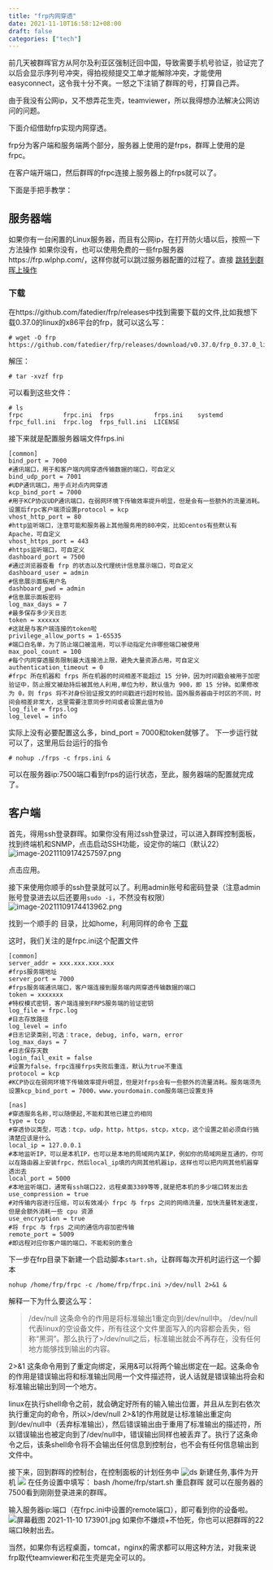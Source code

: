 ```yaml
---
title: "frp内网穿透"
date: 2021-11-10T16:58:12+08:00
draft: false
categories: ["tech"]
---
```



前几天被群晖官方从阿尔及利亚区强制迁回中国，导致需要手机号验证，验证完了以后会显示序列号冲突，得拍视频提交工单才能解除冲突，才能使用easyconnect，这令我十分不爽。一怒之下注销了群晖的号，打算自己弄。

由于我没有公网ip，又不想弄花生壳，teamviewer，所以我得想办法解决公网访问的问题。




下面介绍借助frp实现内网穿透。

frp分为客户端和服务端两个部分，服务器上使用的是frps，群晖上使用的是frpc。

在客户端开端口，然后群晖的frpc连接上服务器上的frps就可以了。

下面是手把手教学：

## 服务器端

如果你有一台闲置的Linux服务器，而且有公网ip，在打开防火墙以后，按照一下方法操作
如果你没有，也可以使用免费的一些frp服务器https://frp.wlphp.com/，这样你就可以跳过服务器配置的过程了。直接 [跳转到群晖上操作](#客户端)


### 下载
在https://github.com/fatedier/frp/releases中找到需要下载的文件,比如我想下载0.37.0的linux的x86平台的frp，就可以这么写：

```shell
# wget -O frp https://github.com/fatedier/frp/releases/download/v0.37.0/frp_0.37.0_linux_amd64.tar.gz
```
解压：
```shell
# tar -xvzf frp
```

可以看到这些文件：
```shell
# ls
frpc           frpc.ini  frps           frps.ini    systemd
frpc_full.ini  frpc.log  frps_full.ini  LICENSE
```

接下来就是配置服务器端文件frps.ini

```
[common]
bind_port = 7000
#通讯端口，用于和客户端内网穿透传输数据的端口，可自定义
bind_udp_port = 7001
#UDP通讯端口，用于点对点内网穿透
kcp_bind_port = 7000
#用于KCP协议UDP通讯端口，在弱网环境下传输效率提升明显，但是会有一些额外的流量消耗。设置后frpc客户端须设置protocol = kcp
vhost_http_port = 80
#http监听端口，注意可能和服务器上其他服务用的80冲突，比如centos有些默认有Apache，可自定义
vhost_https_port = 443
#https监听端口，可自定义
dashboard_port = 7500
#通过浏览器查看 frp 的状态以及代理统计信息展示端口，可自定义
dashboard_user = admin
#信息展示面板用户名
dashboard_pwd = admin
#信息展示面板密码
log_max_days = 7
#最多保存多少天日志
token = xxxxxx
#这就是与客户端连接的token啦
privilege_allow_ports = 1-65535
#端口白名单，为了防止端口被滥用，可以手动指定允许哪些端口被使用
max_pool_count = 100
#每个内网穿透服务限制最大连接池上限，避免大量资源占用，可自定义
authentication_timeout = 0
#frpc 所在机器和 frps 所在机器的时间相差不能超过 15 分钟，因为时间戳会被用于加密验证中，防止报文被劫持后被其他人利用,单位为秒，默认值为 900，即 15 分钟。如果修改为 0，则 frps 将不对身份验证报文的时间戳进行超时校验。国外服务器由于时区的不同，时间会相差非常大，这里需要注意同步时间或者设置此值为0
log_file = frps.log
log_level = info
```
实际上没有必要配置这么多，bind_port = 7000和token就够了。
下一步运行就可以了，这里用后台运行的指令
```shell
# nohup ./frps -c frps.ini &
```
可以在服务器ip:7500端口看到frps的运行状态，至此，服务器端的配置就完成了。

## 客户端

首先，得用ssh登录群晖。如果你没有用过ssh登录过，可以进入群晖控制面板，找到终端机和SNMP，点击启动SSH功能，设定你的端口（默认22）
![image-20211109174257597.png](https://raw.githubusercontents.com/bachwv/picgo/master/DMHVvjpmkCgzoaT.png)



点击应用。

接下来使用你顺手的ssh登录就可以了。利用admin账号和密码登录（注意admin账号登录进去以后还要用`sudo -i`，不然没有权限）
![image-20211109174413962.png](https://raw.githubusercontents.com/bachwv/picgo/master/4NkOdg1Q5DtIYXl.png)


找到一个顺手的 目录，比如home，利用同样的命令 [下载](#下载)


这时，我们关注的是frpc.ini这个配置文件
```shell
[common]
server_addr = xxx.xxx.xxx.xxx 
#frps服务端地址
server_port = 7000
#frps服务端通讯端口，客户端连接到服务端内网穿透传输数据的端口
token = xxxxxxx
#特权模式密钥，客户端连接到FRPS服务端的验证密钥
log_file = frpc.log
#日志存放路径
log_level = info
#日志记录类别,可选：trace, debug, info, warn, error
log_max_days = 7
#日志保存天数
login_fail_exit = false
#设置为false，frpc连接frps失败后重连，默认为true不重连
protocol = kcp
#KCP协议在弱网环境下传输效率提升明显，但是对frps会有一些额外的流量消耗。服务端须先设置kcp_bind_port = 7000，www.yourdomain.com服务端已设置支持

[nas]
#穿透服务名称,可以随便起,不能和其他已建立的相同
type = tcp
#穿透协议类型，可选：tcp，udp，http，https，stcp，xtcp，这个设置之前必须自行搞清楚应该是什么
local_ip = 127.0.0.1
#本地监听IP，可以是本机IP，也可以是本地的局域网内某IP，例如你的局域网是互通的，你可以在路由器上安装frpc，然后local_ip填的内网其他机器ip，这样也可以把内网其他机器穿透出去
local_port = 5000
#本地监听端口，通常有ssh端口22，远程桌面3389等等,就是把本机的多少端口转发出去
use_compression = true
#对传输内容进行压缩，可以有效减小 frpc 与 frps 之间的网络流量，加快流量转发速度，但是会额外消耗一些 cpu 资源
use_encryption = true
#将 frpc 与 frps 之间的通信内容加密传输
remote_port = 5009
#即远程对应你客户端的端口，不能和别的重合

```
下一步在frp目录下新建一个启动脚本`start.sh`，让群晖每次开机时运行这一个脚本


```
nohup /home/frp/frpc -c /home/frp/frpc.ini >/dev/null 2>&1 &
```

解释一下为什么要这么写：

>/dev/null
>这条命令的作用是将标准输出1重定向到/dev/null中。 /dev/null代表linux的空设备文件，所有往这个文件里面写入的内容都会丢失，俗称“黑洞”。那么执行了>/dev/null之后，标准输出就会不再存在，没有任何地方能够找到输出的内容。

2>&1
这条命令用到了重定向绑定，采用&可以将两个输出绑定在一起。这条命令的作用是错误输出将和标准输出同用一个文件描述符，说人话就是错误输出将会和标准输出输出到同一个地方。

linux在执行shell命令之前，就会确定好所有的输入输出位置，并且从左到右依次执行重定向的命令，所以>/dev/null 2>&1的作用就是让标准输出重定向到/dev/null中（丢弃标准输出），然后错误输出由于重用了标准输出的描述符，所以错误输出也被定向到了/dev/null中，错误输出同样也被丢弃了。执行了这条命令之后，该条shell命令将不会输出任何信息到控制台，也不会有任何信息输出到文件中。

接下来，回到群晖的控制台，在控制面板的计划任务中
![ds](https://raw.githubusercontents.com/bachwv/picgo/master/synology-crontab.png)
新建任务,事件为开机
![](https://charon-pic.oss-cn-hangzhou.aliyuncs.com/image_1594785587631.png)
在任务设置中填写：
bash /home/frp/start.sh
重启群晖
就可以在服务器的7500看到刚刚登录进来的群晖。

输入服务器ip:端口（在frpc.ini中设置的remote端口），即可看到你的设备啦。
![屏幕截图 2021-11-10 173901.jpg](https://raw.githubusercontents.com/bachwv/picgo/master/synology-zhangwei.jpg)
如果你不嫌烦+不怕死，你也可以把群晖的22端口映射出去。

当然，如果你有远程桌面，tomcat，nginx的需求都可以用这种方法，对我来说frp取代teamviewer和花生壳是完全可以的。

